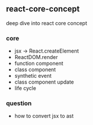 ## react-core-concept
deep dive into react core concept

### core
* jsx -> React.createElement
* ReactDOM.render
* function component
* class component
* synthetic event
* class component update
* life cycle

### question
* how to convert jsx to ast
